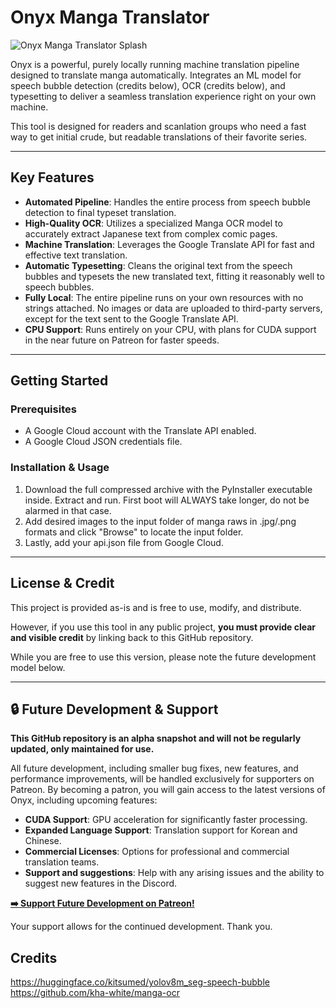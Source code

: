 # Onyx Manga Translator

![Onyx Manga Translator Splash](https://i.imgur.com/5MrEkkk.png)

Onyx is a powerful, purely locally running machine translation pipeline designed to translate manga automatically. Integrates an ML model for speech bubble detection (credits below), OCR (credits below), and typesetting to deliver a seamless translation experience right on your own machine.

This tool is designed for readers and scanlation groups who need a fast way to get initial crude, but readable translations of their favorite series.

---

## Key Features

* **Automated Pipeline**: Handles the entire process from speech bubble detection to final typeset translation.
* **High-Quality OCR**: Utilizes a specialized Manga OCR model to accurately extract Japanese text from complex comic pages.
* **Machine Translation**: Leverages the Google Translate API for fast and effective text translation.
* **Automatic Typesetting**: Cleans the original text from the speech bubbles and typesets the new translated text, fitting it reasonably well to speech bubbles.
* **Fully Local**: The entire pipeline runs on your own resources with no strings attached. No images or data are uploaded to third-party servers, except for the text sent to the Google Translate API.
* **CPU Support**: Runs entirely on your CPU, with plans for CUDA support in the near future on Patreon for faster speeds.

---

## Getting Started

### Prerequisites

* A Google Cloud account with the Translate API enabled.
* A Google Cloud JSON credentials file.

### Installation & Usage

1. Download the full compressed archive with the PyInstaller executable inside. Extract and run. First boot will ALWAYS take longer, do not be alarmed in that case.
2. Add desired images to the input folder of manga raws in .jpg/.png formats and click "Browse" to locate the input folder.
3. Lastly, add your api.json file from Google Cloud.

---

## License & Credit

This project is provided as-is and is free to use, modify, and distribute.

However, if you use this tool in any public project, **you must provide clear and visible credit** by linking back to this GitHub repository.

While you are free to use this version, please note the future development model below.

---

## 🔒 Future Development & Support

**This GitHub repository is an alpha snapshot and will not be regularly updated, only maintained for use.**

All future development, including smaller bug fixes, new features, and performance improvements, will be handled exclusively for supporters on Patreon. By becoming a patron, you will gain access to the latest versions of Onyx, including upcoming features:

* **CUDA Support**: GPU acceleration for significantly faster processing.
* **Expanded Language Support**: Translation support for Korean and Chinese.
* **Commercial Licenses**: Options for professional and commercial translation teams.
* **Support and suggestions**: Help with any arising issues and the ability to suggest new features in the Discord.

**[➡️ Support Future Development on Patreon!](https://www.patreon.com/your-patreon-link)**

Your support allows for the continued development. Thank you.
## Credits
https://huggingface.co/kitsumed/yolov8m_seg-speech-bubble
https://github.com/kha-white/manga-ocr

